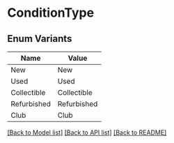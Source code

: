 # ConditionType

## Enum Variants

| Name | Value |
|---- | -----|
| New | New |
| Used | Used |
| Collectible | Collectible |
| Refurbished | Refurbished |
| Club | Club |


[[Back to Model list]](../README.md#documentation-for-models) [[Back to API list]](../README.md#documentation-for-api-endpoints) [[Back to README]](../README.md)


